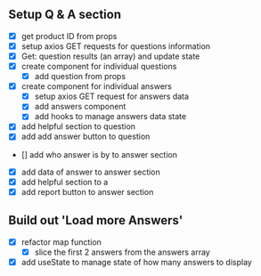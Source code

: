 ## Setup Q & A section

- [x] get product ID from props
- [x] setup axios GET requests for questions information
- [x] Get: question results (an array) and update state
- [x] create component for individual questions
  - [x] add question from props
- [x] create component for individual answers
  - [x] setup axios GET request for answers data
  - [x] add answers component
  - [x] add hooks to manage answers data state
- [x] add helpful section to question
- [x] add add answer button to question
- [] add who answer is by to answer section
-[x] add data of answer to answer section
- [x] add helpful section to a
- [x] add report button to answer section

## Build out 'Load more Answers'

- [x] refactor map function
  - [x] slice the first 2 answers from the answers array
- [x] add useState to manage state of how many answers to display
